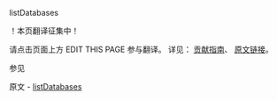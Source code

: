  listDatabases

 ！本页翻译征集中！

请点击页面上方 EDIT THIS PAGE 参与翻译。
详见：
[贡献指南]( https://github.com/JinMuInfo/MongoDB-Manual-zh/blob/master/CONTRIBUTING.md )、
[原文链接](  https://docs.mongodb.com/manual/reference/command/listDatabases/  )。

 参见

原文 - [listDatabases]( https://docs.mongodb.com/manual/reference/command/listDatabases/ )

